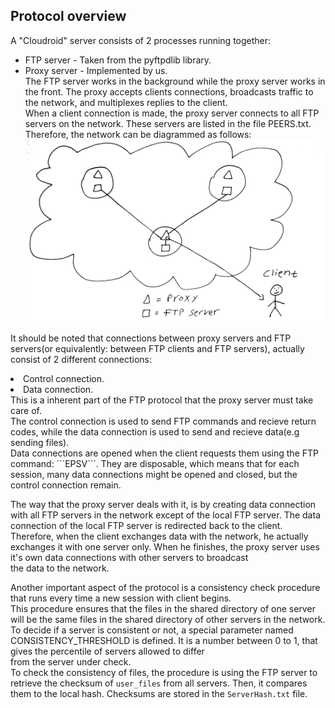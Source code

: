 ## Protocol overview
A "Cloudroid" server consists of 2 processes running together: <br>
- FTP server - Taken from the pyftpdlib library. <br>
- Proxy server - Implemented by us. <br>
The FTP server works in the background while the proxy server works in the front. The proxy accepts clients connections, broadcasts traffic to the network, and multiplexes replies to the client.<br>
When a client connection is made, the proxy server connects to all FTP servers on the network. These servers are listed in the file PEERS.txt.<br>
Therefore, the network can be diagrammed as follows:
![alt tag](https://raw.githubusercontent.com/nathanwallh/Cloudroid/master/images/diagram.png)


It should be noted that connections between proxy servers and FTP servers(or equivalently: between FTP clients and FTP servers), actually consist of 2 different connections:<br>
<li>Control connection.<br>
<li>Data connection.<br>
This is a inherent part of the FTP protocol that the proxy server must take care of.<br>
The control connection is used to send FTP commands and recieve return codes, while the data connection is used to send and recieve data(e.g sending files).<br>
Data connections are opened when the client requests them using the FTP command: ```EPSV```. They are disposable, which means that for each session, many data connections might be opened and closed, but the control connection remain.<br>

The way that the proxy server deals with it, is by creating data connection with all FTP servers in the network except of the local FTP server. The data connection of the local FTP server is redirected back to the client.<br>
Therefore, when the client exchanges data with the network, he actually exchanges it with one server only. When he finishes, the proxy server uses it's own data connections with other servers to broadcast<br>
the data to the network.<br>
</p>
<p>

Another important aspect of the protocol is a consistency check procedure that runs every time a new session with client begins.<br>
This procedure ensures that the files in the shared directory of one server will be the same files in the shared directory of other servers in the network.<br>
To decide if a server is consistent or not, a special parameter named CONSISTENCY_THRESHOLD is defined. It is a number between 0 to 1, that gives the percentile of servers allowed to differ<br>
from the server under check.<br>
To check the consistency of files, the procedure is using the FTP server to retrieve the checksum of ```user_files``` from all servers. Then, it compares them to the local hash.
Checksums are stored in the ```ServerHash.txt``` file.

</p>


